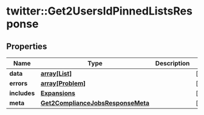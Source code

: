 # twitter::Get2UsersIdPinnedListsResponse


## Properties
Name | Type | Description | Notes
------------ | ------------- | ------------- | -------------
**data** | [**array[List]**](List.md) |  | [optional] 
**errors** | [**array[Problem]**](Problem.md) |  | [optional] 
**includes** | [**Expansions**](Expansions.md) |  | [optional] 
**meta** | [**Get2ComplianceJobsResponseMeta**](Get2ComplianceJobsResponse_meta.md) |  | [optional] 


